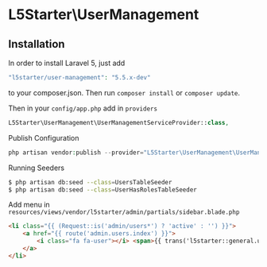 # L5Starter\UserManagement

## Installation

In order to install Laravel 5, just add

``` php
"l5starter/user-management": "5.5.x-dev"
```
to your composer.json. Then run `composer install` or `composer update`.

Then in your `config/app.php` add in `providers`

``` php
L5Starter\UserManagement\UserManagementServiceProvider::class,
```

Publish Configuration

``` php
php artisan vendor:publish --provider="L5Starter\UserManagement\UserManagementServiceProvider"
```

Running Seeders

``` bash
$ php artisan db:seed --class=UsersTableSeeder
$ php artisan db:seed --class=UserHasRolesTableSeeder
```

Add menu in `resources/views/vendor/l5starter/admin/partials/sidebar.blade.php`

``` html
<li class="{{ (Request::is('admin/users*') ? 'active' : '') }}">
    <a href="{{ route('admin.users.index') }}">
        <i class="fa fa-user"></i> <span>{{ trans('l5starter::general.users') }}</span>
    </a>
</li>
```
